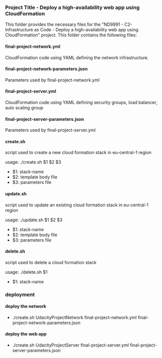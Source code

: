 ### Project Title - Deploy a high-availability web app using CloudFormation
This folder provides the necessary files for the "ND9991 - C2- Infrastructure as Code - Deploy a high-availability web app using CloudFormation" project. This folder contains the following files:


#### final-project-network.yml
CloudFormation code using YAML defining the network infrastructure.

#### final-project-network-parameters.json
Parameters used by final-project-network.yml

#### final-project-server.yml
CloudFormation code using YAML defining security groups, load balancer, auto scaling group

#### final-project-server-parameters.json
Parameters used by final-project-server.yml

#### create.sh
script used to create a new cloud formation stack in eu-central-1 region

usage: ./create.sh $1 $2 $3

- $1: stack-name
- $2: template body file
- $3: parameters file

#### update.sh
script used to update an existing cloud formation stack in eu-central-1 region

usage: ./update.sh $1 $2 $3

- $1: stack-name
- $2: template body file
- $3: parameters file


#### delete.sh
script used to delete a cloud formation stack

usage: ./delete.sh $1

- $1: stack-name


### deployment

#### deploy the network
- ./create.sh UdacityProjectNetwork final-project-network.yml final-project-network-parameters.json
#### deploy the web app
- ./create.sh UdacityProjectServer final-project-server.yml final-project-server-parameters.json